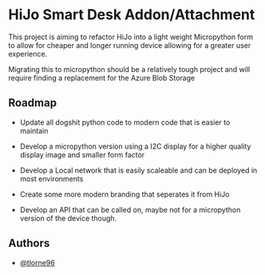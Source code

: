 
# HiJo Smart Desk Addon/Attachment

This project is aiming to refactor HiJo into a light weight Micropython  form to allow for cheaper and longer running device allowing for a greater user experience.

Migrating this to micropython should be a relatively tough project and will require finding a replacement for the Azure Blob Storage


## Roadmap

- Update all dogshit python code to modern code that is easier to maintain

- Develop a micropython version using a I2C display for a higher quality display image and smaller form factor

- Develop a Local network that is easily scaleable and can be deployed in most environments

- Create some more modern branding that seperates it from HiJo

- Develop an API that can be called on, maybe not for a micropython version of the device though.
## Authors

- [@tlorne96](https://www.github.com/tlorne96)
